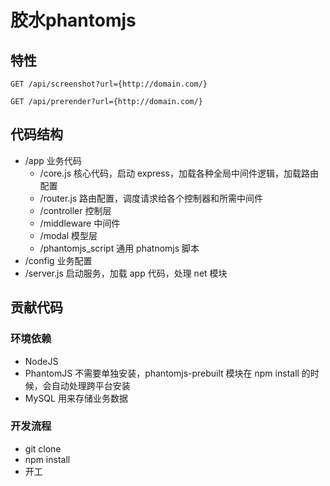 # 胶水phantomjs

## 特性

```
GET /api/screenshot?url={http://domain.com/}
```

```
GET /api/prerender?url={http://domain.com/}
```

## 代码结构

- /app 业务代码
  - /core.js 核心代码，启动 express，加载各种全局中间件逻辑，加载路由配置
  - /router.js 路由配置，调度请求给各个控制器和所需中间件
  - /controller 控制层
  - /middleware 中间件
  - /modal 模型层
  - /phantomjs_script 通用 phatnomjs 脚本
- /config 业务配置
- /server.js 启动服务，加载 app 代码，处理 net 模块

## 贡献代码

### 环境依赖

- NodeJS
- PhantomJS 不需要单独安装，phantomjs-prebuilt 模块在 npm install 的时候，会自动处理跨平台安装
- MySQL 用来存储业务数据

### 开发流程

- git clone
- npm install
- 开工